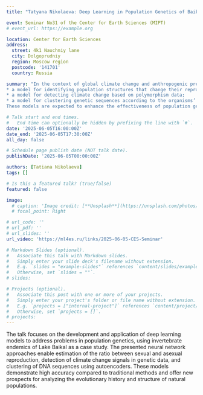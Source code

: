 ```yaml
---
title: "Tatyana Nikolaeva: Deep Learning in Population Genetics of Baikal Endemics"

event: Seminar No31 of the Center for Earth Sciences (MIPT)
# event_url: https://example.org

location: Center for Earth Sciences
address:
  street: 4k1 Nauchniy lane
  city: Dolgoprudniy
  region: Moscow region
  postcode: '141701'
  country: Russia

summary: "In the context of global climate change and anthropogenic pressure, it is essential to identify and protect unique biological resources, such as invertebrate endemics of Lake Baikal, which serve as indicators of ecosystem health. Population studies are crucial for the effective management of natural resources and for planning environmental protection efforts. This work is devoted to the development of new methods for analyzing genetic polymorphism data from natural populations of Baikal's invertebrate endemics, aimed at providing a more detailed characterization of both ongoing and historical population processes. The primary goal is to develop and validate deep learning models that can uncover scenarios leading to observed patterns of genetic diversity. The study introduces the following models:
* a model for identifying population structures that change their reproductive strategies depending on environmental conditions;
* a model for detecting climate change based on polymorphism data;
* a model for clustering genetic sequences according to the organisms’ habitat.
These models are expected to enhance the effectiveness of population genetic research in the future."

# Talk start and end times.
#   End time can optionally be hidden by prefixing the line with `#`.
date: '2025-06-05T16:00:00Z'
date_end: '2025-06-05T17:30:00Z'
all_day: false

# Schedule page publish date (NOT talk date).
publishDate: '2025-06-05T00:00:00Z'

authors: [Tatiana Nikolaeva]
tags: []

# Is this a featured talk? (true/false)
featured: false

image:
  # caption: 'Image credit: [**Unsplash**](https://unsplash.com/photos/bzdhc5b3Bxs)'
  # focal_point: Right

# url_code: ''
# url_pdf: ''
# url_slides: ''
url_video: 'https://ml4es.ru/links/2025-06-05-CES-Seminar'

# Markdown Slides (optional).
#   Associate this talk with Markdown slides.
#   Simply enter your slide deck's filename without extension.
#   E.g. `slides = "example-slides"` references `content/slides/example-slides.md`.
#   Otherwise, set `slides = ""`.
# slides:

# Projects (optional).
#   Associate this post with one or more of your projects.
#   Simply enter your project's folder or file name without extension.
#   E.g. `projects = ["internal-project"]` references `content/project/deep-learning/index.md`.
#   Otherwise, set `projects = []`.
# projects:
---
```


The talk focuses on the development and application of deep learning models to address problems in population genetics, using invertebrate endemics of Lake Baikal as a case study. The presented neural network approaches enable estimation of the ratio between sexual and asexual reproduction, detection of climate change signals in genetic data, and clustering of DNA sequences using autoencoders. These models demonstrate high accuracy compared to traditional methods and offer new prospects for analyzing the evolutionary history and structure of natural populations.

<!-- Slides can be added in a few ways:

- **Create** slides using Wowchemy's [_Slides_](https://docs.hugoblox.com/managing-content/#create-slides) feature and link using `slides` parameter in the front matter of the talk file
- **Upload** an existing slide deck to `static/` and link using `url_slides` parameter in the front matter of the talk file
- **Embed** your slides (e.g. Google Slides) or presentation video on this page using [shortcodes](https://docs.hugoblox.com/writing-markdown-latex/).

Further event details, including page elements such as image galleries, can be added to the body of this page. -->
